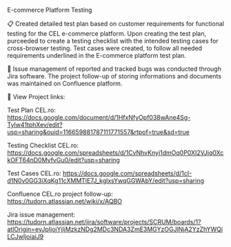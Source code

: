 E-commerce Platform Testing

📋 Created detailed test plan based on customer requirements for functional testing for the CEL e-commerce platform. Upon creating the test plan, purceeded to create a testing checklist with the intended testing cases for cross-browser testing. Test cases were created, to follow all needed requirements underlined in the E-commerce platform test plan. 

🐞 Issue management of reported and tracked bugs was conducted through Jira software. The project follow-up of storing informations and documents was maintained on Confluence platform.

🔗 View Project links:

Test Plan CEL.ro:	
https://docs.google.com/document/d/1HfxNfyOpf038wAne4Sg-Tylw41tphXev/edit?usp=sharing&ouid=116659881787111771557&rtpof=true&sd=true

Testing Checklist CEL.ro:
https://docs.google.com/spreadsheets/d/1CvNhvKnyj1dmOq0P0XI2VJjq0XckOFT64nD0MvfvGu0/edit?usp=sharing

Test Cases CEL.ro:
https://docs.google.com/spreadsheets/d/1cI-d1N0v0GG3iXqKg11cXMMTlE7J_kglxsYwqGGWAbY/edit?usp=sharing

Confluence CEL.ro project follow-up:
https://tudorn.atlassian.net/wiki/x/AQBO

Jira issue management:
https://tudorn.atlassian.net/jira/software/projects/SCRUM/boards/1?atlOrigin=eyJpIjoiYjljMzkzNDg2MDc3NDA3ZmE3MGYzOGJlNjA2YzZhYWQiLCJwIjoiaiJ9
